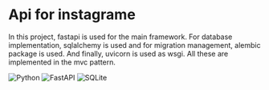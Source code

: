 # Api for instagrame
<p>In this project, fastapi is used for the main framework.
For database implementation, sqlalchemy is used and for migration management, alembic package is used.
And finally, uvicorn is used as wsgi. All these are implemented in the mvc pattern.</p>

![Python](https://img.shields.io/badge/python-3670A0?style=for-the-badge&logo=python&logoColor=ffdd54)
![FastAPI](https://img.shields.io/badge/FastAPI-005571?style=for-the-badge&logo=fastapi)
![SQLite](https://img.shields.io/badge/sqlite-%2307405e.svg?style=for-the-badge&logo=sqlite&logoColor=white)
